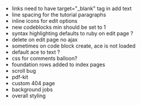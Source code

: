 - links need to have target="_blank" tag in add text 
- line spacing for the tutorial paragraphs
- inline icons for edit options
- new codeblocks min should be set to 1
- syntax highlighting defaults to ruby on edit page ?
- delete on edit page no ajax
- sometimes on code block create, ace is not loaded
- default ace to text ?
- css for comments balloon?
- foundation rows added to index pages
- scroll bug
- pdf-kit
- custom 404 page
- background jobs
- overall styling
